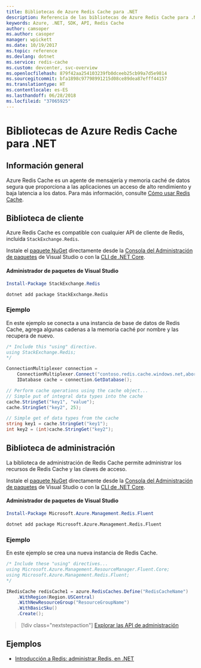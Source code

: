 ```yaml
---
title: Bibliotecas de Azure Redis Cache para .NET
description: Referencia de las bibliotecas de Azure Redis Cache para .NET
keywords: Azure, .NET, SDK, API, Redis Cache
author: camsoper
ms.author: casoper
manager: wpickett
ms.date: 10/19/2017
ms.topic: reference
ms.devlang: dotnet
ms.service: redis-cache
ms.custom: devcenter, svc-overview
ms.openlocfilehash: 879f42aa254103239fb0dceeb25cb99a7d5e9814
ms.sourcegitcommit: bfa1898c97798991215d08ce89dea87efff44157
ms.translationtype: HT
ms.contentlocale: es-ES
ms.lasthandoff: 06/28/2018
ms.locfileid: "37065925"
---
```

# <a name="azure-redis-cache-libraries-for-net"></a>Bibliotecas de Azure Redis Cache para .NET

## <a name="overview"></a>Información general

Azure Redis Cache es un agente de mensajería y memoria caché de datos segura que proporciona a las aplicaciones un acceso de alto rendimiento y baja latencia a los datos.  Para más información, consulte [Cómo usar Redis Cache](https://docs.microsoft.com/azure/redis-cache/cache-dotnet-how-to-use-azure-redis-cache).

## <a name="client-library"></a>Biblioteca de cliente

Azure Redis Cache es compatible con cualquier API de cliente de Redis, incluida `StackExchange.Redis`.

Instale el [paquete NuGet](https://www.nuget.org/packages/StackExchange.Redis) directamente desde la [Consola del Administración de paquetes][PackageManager] de Visual Studio o con la [CLI de .NET Core][DotNetCLI].

#### <a name="visual-studio-package-manager"></a>Administrador de paquetes de Visual Studio

```powershell
Install-Package StackExchange.Redis
```

```bash
dotnet add package StackExchange.Redis
```

### <a name="example"></a>Ejemplo

En este ejemplo se conecta a una instancia de base de datos de Redis Cache, agrega algunas cadenas a la memoria caché por nombre y las recupera de nuevo.

```csharp
/* Include this "using" directive.
using StackExchange.Redis;
*/

ConnectionMultiplexer connection = 
    ConnectionMultiplexer.Connect("contoso.redis.cache.windows.net,abortConnect=false,ssl=true,password=...");
    IDatabase cache = connection.GetDatabase();

// Perform cache operations using the cache object...
// Simple put of integral data types into the cache
cache.StringSet("key1", "value");
cache.StringSet("key2", 25);

// Simple get of data types from the cache
string key1 = cache.StringGet("key1");
int key2 = (int)cache.StringGet("key2");
```

## <a name="management-library"></a>Biblioteca de administración

La biblioteca de administración de Redis Cache permite administrar los recursos de Redis Cache y las claves de acceso.

Instale el [paquete NuGet](https://www.nuget.org/packages/Microsoft.Azure.Management.Redis.Fluent) directamente desde la [Consola del Administración de paquetes][PackageManager] de Visual Studio o con la [CLI de .NET Core][DotNetCLI].

#### <a name="visual-studio-package-manager"></a>Administrador de paquetes de Visual Studio

```powershell
Install-Package Microsoft.Azure.Management.Redis.Fluent
```

```bash
dotnet add package Microsoft.Azure.Management.Redis.Fluent
```

### <a name="example"></a>Ejemplo

En este ejemplo se crea una nueva instancia de Redis Cache.

```csharp
/* Include these "using" directives...
using Microsoft.Azure.Management.ResourceManager.Fluent.Core;
using Microsoft.Azure.Management.Redis.Fluent;
*/

IRedisCache redisCache1 = azure.RedisCaches.Define("RedisCacheName")
    .WithRegion(Region.USCentral)
    .WithNewResourceGroup("ResourceGroupName")
    .WithBasicSku()
    .Create();
```

> [!div class="nextstepaction"]
> [Explorar las API de administración](/dotnet/api/overview/azure/rediscache/management)


## <a name="samples"></a>Ejemplos

* [Introducción a Redis: administrar Redis, en .NET](https://github.com/Azure-Samples/redis-cache-dotnet-manage-cache)

[PackageManager]: https://docs.microsoft.com/nuget/tools/package-manager-console
[DotNetCLI]: https://docs.microsoft.com/dotnet/core/tools/dotnet-add-package
